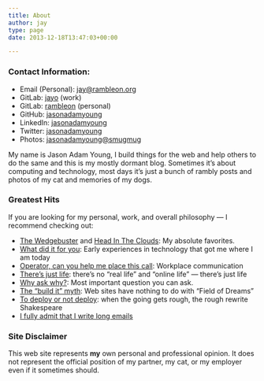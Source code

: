 ```yaml
---
title: About
author: jay
type: page
date: 2013-12-18T13:47:03+00:00

---
```

### Contact Information:

  * Email (Personal): <jay@rambleon.org>
  * GitLab: [jayo][1] (work)
  * GitLab: [rambleon][14] (personal)
  * GitHub: [jasonadamyoung][15]
  * LinkedIn: [jasonadamyoung][16]
  * Twitter: [jasonadamyoung][2]
  * Photos: [jasonadamyoung@smugmug][3]

My name is Jason Adam Young, I build things for the web and help others to do the same and this is my mostly dormant blog. Sometimes it’s about computing and technology, most days it’s just a bunch of rambly posts and photos of my cat and memories of my dogs.
### Greatest Hits

If you are looking for my personal, work, and overall philosophy — I recommend checking out:

  * [The Wedgebuster][4] and [Head In The Clouds][5]: My absolute favorites.
  * [What did it for you][6]: Early experiences in technology that got me where I am today
  * [Operator, can you help me place this call][7]: Workplace communication
  * [There’s just life][8]: there’s no “real life” and “online life” — there’s just life
  * [Why ask why?][9]: Most important question you can ask.
  * [The “build it” myth][10]: Web sites have nothing to do with “Field of Dreams”
  * [To deploy or not deploy][12]: when the going gets rough, the rough rewrite Shakespeare
  * [I fully admit that I write long emails][13]

### Site Disclaimer

This web site represents **my** own personal and professional opinion. It does not represent the official position of my partner, my cat, or my employer even if it sometimes should.

 [1]: https://gitlab.com/jayo
 [2]: http://twitter.com/jasonadamyoung
 [3]: http://photos.rambleon.org
 [4]: /2013/04/09/the-wedgebuster/
 [5]: /2015/09/09/head-in-the-clouds/
 [6]: /2008/12/19/what-did-it-for-you/
 [7]: /2008/08/13/operator-can-you-help-me-place-this-call/
 [8]: /2008/08/05/theres-just-life/
 [9]: /2007/12/02/why-ask-why/
 [10]: /2008/05/19/the-build-it-myth/
 [12]: /2009/05/02/to-deploy-or-not-deploy/
 [13]: /2009/10/09/i-write-long-emails-and-i-cannot-lie/
 [14]: https://gitlab.com/rambleon
 [15]: https://github.com/jasonadamyoung
 [16]: https://www.linkedin.com/in/jasonadamyoung/
